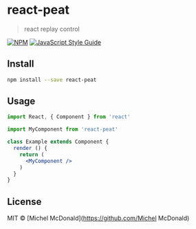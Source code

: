 # react-peat

> react replay control

[![NPM](https://img.shields.io/npm/v/react-peat.svg)](https://www.npmjs.com/package/react-peat) [![JavaScript Style Guide](https://img.shields.io/badge/code_style-standard-brightgreen.svg)](https://standardjs.com)

## Install

```bash
npm install --save react-peat
```

## Usage

```jsx
import React, { Component } from 'react'

import MyComponent from 'react-peat'

class Example extends Component {
  render () {
    return (
      <MyComponent />
    )
  }
}
```

## License

MIT © [Michel McDonald](https://github.com/Michel McDonald)
